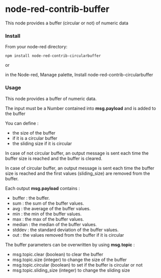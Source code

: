 # node-red-contrib-buffer

This node provides a buffer (circular or not) of numeric data

### Install

From your node-red directory:

    npm install node-red-contrib-circularbuffer
    
or
    
in the Node-red, Manage palette, Install node-red-contrib-circularbuffer



### Usage

<p>This node provides a buffer of numeric data.</p>
<p>The input must be a Number contained into <b>msg.payload</b> and is added to the buffer</p>
<p>You can define :</p>
<ul>
    <li>the size of the buffer</li>
    <li>if it is a circular buffer</li>
    <li>the sliding size if it is circular</li>
</ul>
<p>In case of not circular buffer, an output message is sent each time the buffer size is reached and the buffer is cleared.</p>
<p>In case of circular buffer, an output message is sent each time the buffer size is reached and the first values (sliding_size) are removed from the buffer.</p>
<p>Each output <b>msg.payload</b> contains : </p>
<ul>
    <li>buffer : the buffer.</li>
    <li>sum : the sum of the buffer values.</li>
    <li>avg : the average of the buffer values.</li>
    <li>min : the min of the buffer values.</li>
    <li>max : the max of the buffer values.</li>
    <li>median : the median of the buffer values.</li>
    <li>stddev : the standard deviation of the buffer values.</li>
    <li>out : the values removed from the buffer if it is circular</li>
</ul>
<p>The buffer parameters can be overwritten by using <b>msg.topic</b> : </p>
<ul>
    <li>msg.topic.clear (boolean) to clear the buffer</li>
    <li>msg.topic.size (integer) to change the size of the buffer</li>
    <li>msg.topic.circular (boolean) to set if the buffer is circular or not</li>
    <li>msg.topic.sliding_size (integer) to change the sliding size</li>
</ul>
